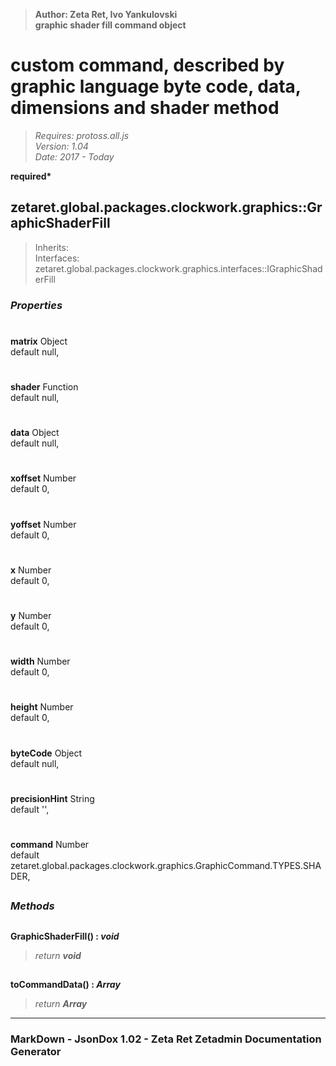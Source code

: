 > __Author: Zeta Ret, Ivo Yankulovski__  
> __graphic shader fill command object__  
# custom command, described by graphic language byte code, data, dimensions and shader method  
> *Requires: protoss.all.js*  
> *Version: 1.04*  
> *Date: 2017 - Today*  

__required*__

## zetaret.global.packages.clockwork.graphics::GraphicShaderFill  
> Inherits:   
> Interfaces: zetaret.global.packages.clockwork.graphics.interfaces::IGraphicShaderFill  

### *Properties*  

#  
__matrix__ Object  
default null,   

#  
__shader__ Function  
default null,   

#  
__data__ Object  
default null,   

#  
__xoffset__ Number  
default 0,   

#  
__yoffset__ Number  
default 0,   

#  
__x__ Number  
default 0,   

#  
__y__ Number  
default 0,   

#  
__width__ Number  
default 0,   

#  
__height__ Number  
default 0,   

#  
__byteCode__ Object  
default null,   

#  
__precisionHint__ String  
default '',   

#  
__command__ Number  
default zetaret.global.packages.clockwork.graphics.GraphicCommand.TYPES.SHADER,   


##  
### *Methods*  

##  
__GraphicShaderFill() : *void*__  
  
> *return __void__*  

##  
__toCommandData() : *Array*__  
  
> *return __Array__*  

---  
### MarkDown - JsonDox 1.02 - Zeta Ret Zetadmin Documentation Generator
